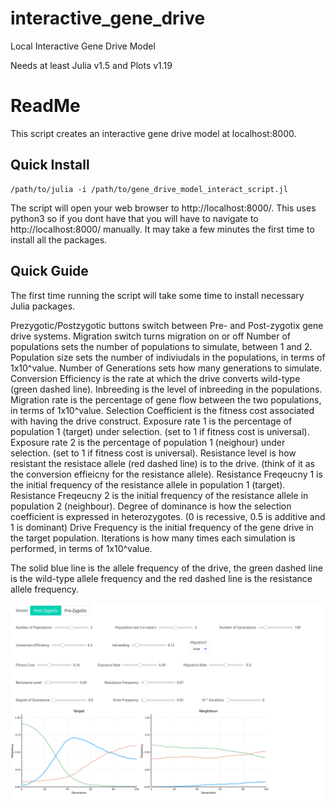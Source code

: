 # interactive_gene_drive
Local Interactive Gene Drive Model

Needs at least Julia v1.5 and Plots v1.19

# ReadMe

This script creates an interactive gene drive model at localhost:8000.

## Quick Install
```
/path/to/julia -i /path/to/gene_drive_model_interact_script.jl
```
The script will open your web browser to http://localhost:8000/. This uses python3 so if you dont have that you will have to navigate to http://localhost:8000/ manually. It may take a few minutes the first time to install all the packages.

## Quick Guide
The first time running the script will take some time to install necessary Julia packages. 

Prezygotic/Postzygotic buttons switch between Pre- and Post-zygotix gene drive systems.
Migration switch turns migration on or off
Number of populations sets the number of populations to simulate, between 1 and 2.
Population size sets the number of indiviudals in the populations, in terms of 1x10^value.
Number of Generations sets how many generations to simulate.
Conversion Efficiency is the rate at which the drive converts wild-type (green dashed line).
Inbreeding is the level of inbreeding in the populations.
Migration rate is the percentage of gene flow between the two populations, in terms of 1x10^value.
Selection Coefficient is the fitness cost associated with having the drive construct.
Exposure rate 1 is the percentage of population 1 (target) under selection. (set to 1 if fitness cost is universal).
Exposure rate 2 is the percentage of population 1 (neighour) under selection. (set to 1 if fitness cost is universal).
Resistance level is how resistant the resistace allele (red dashed line) is to the drive. (think of it as the conversion effieicny for the resistance allele).
Resistance Freqeucny 1 is the initial frequency of the resistance allele in population 1 (target).
Resistance Freqeucny 2 is the initial frequency of the resistance allele in population 2 (neighbour).
Degree of dominance is how the selection coefficient is expressed in heterozygotes. (0 is recessive, 0.5 is additive and 1 is dominant)
Drive Frequency is the initial frequency of the gene drive in the target population.
Iterations is how many times each simulation is performed, in terms of 1x10^value.

The solid blue line is the allele frequency of the drive, the green dashed line is the wild-type allele frequency and the red dashed line is the resistance allele frequency.

![](gene_drive_model.png)
